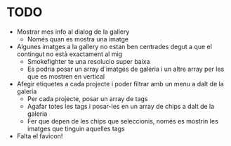 # TODO

- Mostrar mes info al dialog de la gallery
  - Només quan es mostra una imatge
- Algunes imatges a la gallery no estan ben centrades degut a que el contingut no està exactament al mig
  - Smokefighter te una resolucio super baixa
  - Es podria posar un array d'imatges de galeria i un altre array per les que es mostren en vertical
- Afegir etiquetes a cada projecte i poder filtrar amb un menu a dalt de la galeria
  - Per cada projecte, posar un array de tags
  - Agafar totes les tags i posar-les en un array de chips a dalt de la galeria
  - Fer que depen de les chips que seleccionis, només es mostrin les imatges que tinguin aquelles tags
- Falta el favicon!
